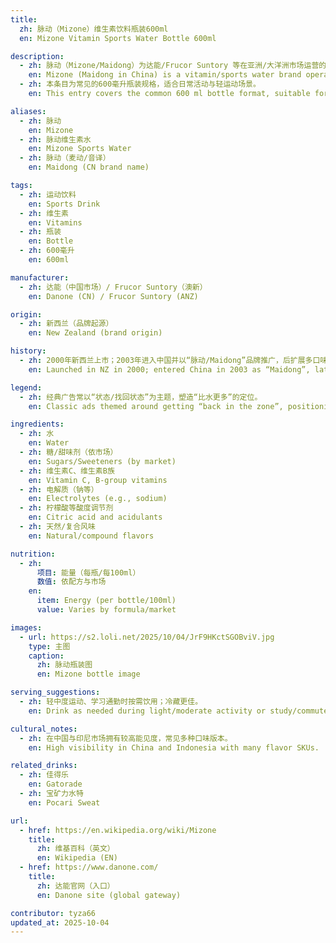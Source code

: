 ```yaml
---
title:
  zh: 脉动（Mizone）维生素饮料瓶装600ml
  en: Mizone Vitamin Sports Water Bottle 600ml

description:
  - zh: 脉动（Mizone/Maidong）为达能/Frucor Suntory 等在亚洲/大洋洲市场运营的维生素/运动饮料品牌，强调补水与维生素补充。
    en: Mizone (Maidong in China) is a vitamin/sports water brand operated by Danone/Frucor Suntory across Asia and Oceania, focused on hydration and vitamins.
  - zh: 本条目为常见的600毫升瓶装规格，适合日常活动与轻运动场景。
    en: This entry covers the common 600 ml bottle format, suitable for daily activity and light workouts.

aliases:
  - zh: 脉动
    en: Mizone
  - zh: 脉动维生素水
    en: Mizone Sports Water
  - zh: 脉动（麦动/音译）
    en: Maidong (CN brand name)

tags:
  - zh: 运动饮料
    en: Sports Drink
  - zh: 维生素
    en: Vitamins
  - zh: 瓶装
    en: Bottle
  - zh: 600毫升
    en: 600ml

manufacturer:
  - zh: 达能（中国市场）/ Frucor Suntory（澳新）
    en: Danone (CN) / Frucor Suntory (ANZ)

origin:
  - zh: 新西兰（品牌起源）
    en: New Zealand (brand origin)

history:
  - zh: 2000年新西兰上市；2003年进入中国并以“脉动/Maidong”品牌推广，后扩展多口味与功能性系列。
    en: Launched in NZ in 2000; entered China in 2003 as “Maidong”, later expanding flavors and functional lines.

legend:
  - zh: 经典广告常以“状态/找回状态”为主题，塑造“比水更多”的定位。
    en: Classic ads themed around getting “back in the zone”, positioning it as “more than water”.

ingredients:
  - zh: 水
    en: Water
  - zh: 糖/甜味剂（依市场）
    en: Sugars/Sweeteners (by market)
  - zh: 维生素C、维生素B族
    en: Vitamin C, B‑group vitamins
  - zh: 电解质（钠等）
    en: Electrolytes (e.g., sodium)
  - zh: 柠檬酸等酸度调节剂
    en: Citric acid and acidulants
  - zh: 天然/复合风味
    en: Natural/compound flavors

nutrition:
  - zh:
      项目: 能量（每瓶/每100ml）
      数值: 依配方与市场
    en:
      item: Energy (per bottle/100ml)
      value: Varies by formula/market

images:
  - url: https://s2.loli.net/2025/10/04/JrF9HKctSGOBviV.jpg
    type: 主图
    caption:
      zh: 脉动瓶装图
      en: Mizone bottle image

serving_suggestions:
  - zh: 轻中度运动、学习通勤时按需饮用；冷藏更佳。
    en: Drink as needed during light/moderate activity or study/commute; best chilled.

cultural_notes:
  - zh: 在中国与印尼市场拥有较高能见度，常见多种口味版本。
    en: High visibility in China and Indonesia with many flavor SKUs.

related_drinks:
  - zh: 佳得乐
    en: Gatorade
  - zh: 宝矿力水特
    en: Pocari Sweat

url:
  - href: https://en.wikipedia.org/wiki/Mizone
    title:
      zh: 维基百科（英文）
      en: Wikipedia (EN)
  - href: https://www.danone.com/
    title:
      zh: 达能官网（入口）
      en: Danone site (global gateway)

contributor: tyza66
updated_at: 2025-10-04
---
```

